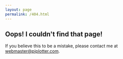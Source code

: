 ```yaml
---
layout: page
permalink: /404.html
---
```

<h2>Oops! I couldn't find that page!</h2>
If you believe this to be a mistake, please contact me at <a href="mailto:webmaster@piplotter.com?Subject=404">webmaster@piplotter.com</a>.
